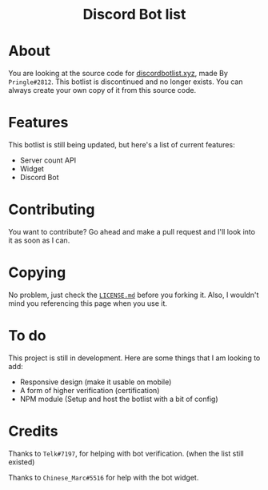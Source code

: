 <div align="center">
 <br>

Discord Bot list
=================

</div>


# About

You are looking at the source code for [discordbotlist.xyz](https://discordbotlist.xyz), made By `Pringle#2812`. This botlist is discontinued and no longer exists. You can always create your own copy of it from this source code.

# Features
This botlist is still being updated, but here's a list of current features:
 - Server count API
 - Widget
 - Discord Bot

# Contributing

You want to contribute? Go ahead and make a pull request and I'll look into it as soon as I can. 


# Copying

No problem, just check the [`LICENSE.md`](https://github.com/Ankrad/discordbotlist/blob/master/LICENSE.md) before you forking it. Also, I wouldn't mind you referencing this page when you use it.  


# To do

This project is still in development. Here are some things that I am looking to add:
 - Responsive design (make it usable on mobile)
 - A form of higher verification (certification)
 - NPM module (Setup and host the botlist with a bit of config)

# Credits

Thanks to `Telk#7197`, for helping with bot verification. (when the list still existed)

Thanks to `Chinese_Marc#5516` for help with the bot widget.
